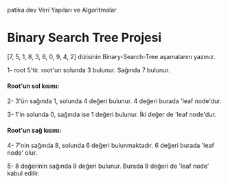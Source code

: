 
patika.dev Veri Yapıları ve Algoritmalar

# Binary Search Tree Projesi

[7, 5, 1, 8, 3, 6, 0, 9, 4, 2] dizisinin Binary-Search-Tree aşamalarını yazınız.

1- root 5'tir. root'un solunda 3 bulunur. Sağında 7 bulunur.

#### Root'un sol kısmı: 

2- 3'ün sağında 1, solunda 4 değeri bulunur. 4 değeri burada 'leaf node'dur.

3- 1'in solunda 0, sağında ise 1 değeri bulunur. İki değer de 'leaf node'dur.

#### Root'un sağ kısmı: 

4- 7'nin sağında 8, solunda 6 değeri bulunmaktadır. 6 değeri burada 'leaf node' olur.

5- 8 değerinin sağında 9 değeri bulunur. Burada 9 değeri de 'leaf node' kabul edilir. 


